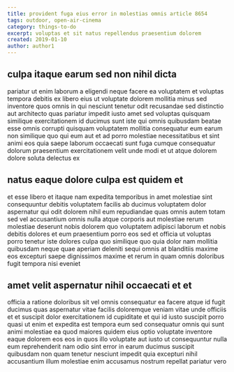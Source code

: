 ```yaml
---
title: provident fuga eius error in molestias omnis article 8654
tags: outdoor, open-air-cinema
category: things-to-do
excerpt: voluptas et sit natus repellendus praesentium dolorem
created: 2019-01-10
author: author1
---
```


## culpa itaque earum sed non nihil dicta

pariatur ut enim laborum a eligendi neque facere ea voluptatem et voluptas tempora debitis ex libero eius ut voluptate dolorem mollitia minus sed inventore quos omnis in qui nesciunt tenetur odit recusandae sed distinctio aut architecto quas pariatur impedit iusto amet sed voluptas quisquam similique exercitationem id ducimus sunt iste qui omnis quibusdam beatae esse omnis corrupti quisquam voluptatem mollitia consequatur eum earum non similique quo qui eum aut et ad porro molestiae necessitatibus et sint animi eos quia saepe laborum occaecati sunt fuga cumque consequatur dolorum praesentium exercitationem velit unde modi et ut atque dolorem dolore soluta delectus ex

## natus eaque dolore culpa est quidem et

et esse libero et itaque nam expedita temporibus in amet molestiae sint consequuntur debitis voluptatem facilis ab ducimus voluptatem dolor aspernatur qui odit dolorem nihil eum repudiandae quas omnis autem totam sed vel accusantium omnis nulla atque corporis aut molestiae rerum molestiae deserunt nobis dolorem quo voluptatem adipisci laborum et nobis debitis dolores et eum praesentium porro eos sed et officia ut voluptas porro tenetur iste dolores culpa quo similique quo quia dolor nam mollitia quibusdam neque quae aperiam deleniti sequi omnis at blanditiis maxime eos excepturi saepe dignissimos maxime et rerum in quam omnis doloribus fugit tempora nisi eveniet

## amet velit aspernatur nihil occaecati et et

officia a ratione doloribus sit vel omnis consequatur ea facere atque id fugit ducimus quas aspernatur vitae facilis doloremque veniam vitae unde officiis et et suscipit dolor exercitationem id cupiditate et qui id iusto suscipit porro quasi ut enim et expedita est tempora eum sed consequatur omnis qui sunt animi molestiae ea quod maiores quidem eius optio voluptate inventore eaque dolorem eos eos in quos illo voluptate aut iusto ut consequuntur nulla eum reprehenderit nam odio sint error in earum ducimus suscipit quibusdam non quam tenetur nesciunt impedit quia excepturi nihil accusantium illum molestiae enim accusamus nostrum repellat pariatur vero
